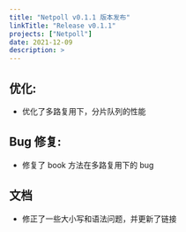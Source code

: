```yaml
---
title: "Netpoll v0.1.1 版本发布"
linkTitle: "Release v0.1.1"
projects: ["Netpoll"]
date: 2021-12-09
description: >
---
```


## 优化:

- 优化了多路复用下，分片队列的性能

## Bug 修复:

- 修复了 book 方法在多路复用下的 bug

## 文档

- 修正了一些大小写和语法问题，并更新了链接
